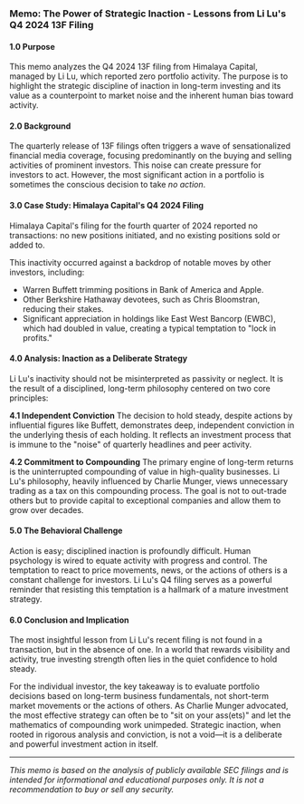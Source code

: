 ### **Memo: The Power of Strategic Inaction - Lessons from Li Lu's Q4 2024 13F Filing**

#### 1.0 Purpose

This memo analyzes the Q4 2024 13F filing from Himalaya Capital, managed by Li Lu, which reported zero portfolio activity. The purpose is to highlight the strategic discipline of inaction in long-term investing and its value as a counterpoint to market noise and the inherent human bias toward activity.

#### 2.0 Background

The quarterly release of 13F filings often triggers a wave of sensationalized financial media coverage, focusing predominantly on the buying and selling activities of prominent investors. This noise can create pressure for investors to act. However, the most significant action in a portfolio is sometimes the conscious decision to take *no action*.

#### 3.0 Case Study: Himalaya Capital's Q4 2024 Filing

Himalaya Capital's filing for the fourth quarter of 2024 reported no transactions: no new positions initiated, and no existing positions sold or added to.

This inactivity occurred against a backdrop of notable moves by other investors, including:
*   Warren Buffett trimming positions in Bank of America and Apple.
*   Other Berkshire Hathaway devotees, such as Chris Bloomstran, reducing their stakes.
*   Significant appreciation in holdings like East West Bancorp (EWBC), which had doubled in value, creating a typical temptation to "lock in profits."

#### 4.0 Analysis: Inaction as a Deliberate Strategy

Li Lu's inactivity should not be misinterpreted as passivity or neglect. It is the result of a disciplined, long-term philosophy centered on two core principles:

**4.1 Independent Conviction**
The decision to hold steady, despite actions by influential figures like Buffett, demonstrates deep, independent conviction in the underlying thesis of each holding. It reflects an investment process that is immune to the "noise" of quarterly headlines and peer activity.

**4.2 Commitment to Compounding**
The primary engine of long-term returns is the uninterrupted compounding of value in high-quality businesses. Li Lu's philosophy, heavily influenced by Charlie Munger, views unnecessary trading as a tax on this compounding process. The goal is not to out-trade others but to provide capital to exceptional companies and allow them to grow over decades.

#### 5.0 The Behavioral Challenge

Action is easy; disciplined inaction is profoundly difficult. Human psychology is wired to equate activity with progress and control. The temptation to react to price movements, news, or the actions of others is a constant challenge for investors. Li Lu's Q4 filing serves as a powerful reminder that resisting this temptation is a hallmark of a mature investment strategy.

#### 6.0 Conclusion and Implication

The most insightful lesson from Li Lu's recent filing is not found in a transaction, but in the absence of one. In a world that rewards visibility and activity, true investing strength often lies in the quiet confidence to hold steady.

For the individual investor, the key takeaway is to evaluate portfolio decisions based on long-term business fundamentals, not short-term market movements or the actions of others. As Charlie Munger advocated, the most effective strategy can often be to "sit on your ass(ets)" and let the mathematics of compounding work unimpeded. Strategic inaction, when rooted in rigorous analysis and conviction, is not a void—it is a deliberate and powerful investment action in itself.

---
*This memo is based on the analysis of publicly available SEC filings and is intended for informational and educational purposes only. It is not a recommendation to buy or sell any security.*
